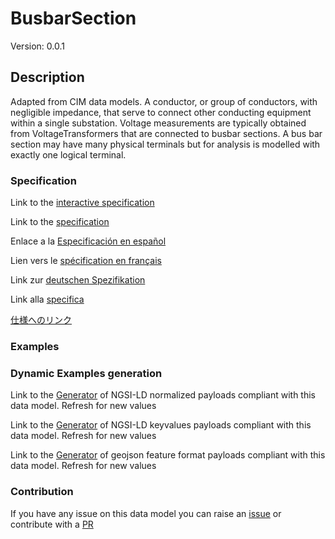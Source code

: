 # BusbarSection
Version: 0.0.1

## Description 

Adapted from CIM data models. A conductor, or group of conductors, with negligible impedance, that serve to connect other conducting equipment within a single substation.  Voltage measurements are typically obtained from VoltageTransformers that are connected to busbar sections. A bus bar section may have many physical terminals but for analysis is modelled with exactly one logical terminal.
### Specification

Link to the [interactive specification](https://swagger.lab.fiware.org/?url=https://smart-data-models.github.io/dataModel.EnergyCIM/BusbarSection/swagger.yaml)

Link to the [specification](https://github.com/smart-data-models/dataModel.EnergyCIM/blob/master/BusbarSection/doc/spec.md)

Enlace a la [Especificación en español](https://github.com/smart-data-models/dataModel.EnergyCIM/blob/master/BusbarSection/doc/spec_ES.md)

Lien vers le [spécification en français](https://github.com/smart-data-models/dataModel.EnergyCIM/blob/master/BusbarSection/doc/spec_FR.md)

Link zur [deutschen Spezifikation](https://github.com/smart-data-models/dataModel.EnergyCIM/blob/master/BusbarSection/doc/spec_DE.md)

Link alla [specifica](https://github.com/smart-data-models/dataModel.EnergyCIM/blob/master/BusbarSection/doc/spec_IT.md)

[仕様へのリンク](https://github.com/smart-data-models/dataModel.EnergyCIM/blob/master/BusbarSection/doc/spec_JA.md)
### Examples
### Dynamic Examples generation

Link to the [Generator](https://smartdatamodels.org/extra/ngsi-ld_generator.php?schemaUrl=https://raw.githubusercontent.com/smart-data-models/dataModel.EnergyCIM/master/BusbarSection/schema.json&email=info@smartdatamodels.org) of NGSI-LD normalized payloads compliant with this data model. Refresh for new values

Link to the [Generator](https://smartdatamodels.org/extra/ngsi-ld_generator_keyvalues.php?schemaUrl=https://raw.githubusercontent.com/smart-data-models/dataModel.EnergyCIM/master/BusbarSection/schema.json&email=info@smartdatamodels.org) of NGSI-LD keyvalues payloads compliant with this data model. Refresh for new values

Link to the [Generator](https://smartdatamodels.org/extra/geojson_features_generator.php?schemaUrl=https://raw.githubusercontent.com/smart-data-models/dataModel.EnergyCIM/master/BusbarSection/schema.json&email=info@smartdatamodels.org) of geojson feature format payloads compliant with this data model. Refresh for new values
### Contribution

 If you have any issue on this data model you can raise an [issue](https://github.com/smart-data-models/dataModel.EnergyCIM/issues)  or contribute with a [PR](https://github.com/smart-data-models/dataModel.EnergyCIM/pulls)
